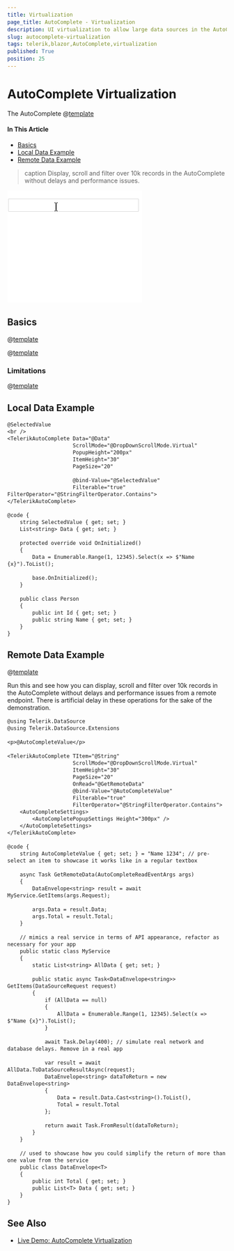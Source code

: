 ```yaml
---
title: Virtualization
page_title: AutoComplete - Virtualization
description: UI virtualization to allow large data sources in the AutoComplete for Blazor.
slug: autocomplete-virtualization
tags: telerik,blazor,AutoComplete,virtualization
published: True
position: 25
---
```


# AutoComplete Virtualization

The AutoComplete @[template](/_contentTemplates/common/dropdowns-virtualization.md#value-proposition)

#### In This Article

* [Basics](#basics)
* [Local Data Example](#local-data-example)
* [Remote Data Example](#remote-data-example)


>caption Display, scroll and filter over 10k records in the AutoComplete without delays and performance issues.

![Virtual Scrolling of large local data](images/autocomplete-virtual-scrolling-local.gif)


## Basics

@[template](/_contentTemplates/common/dropdowns-virtualization.md#basics-core)


@[template](/_contentTemplates/common/dropdowns-virtualization.md#remote-data-specifics)

### Limitations

@[template](/_contentTemplates/common/dropdowns-virtualization.md#limitations)


## Local Data Example


````CSHTML
@SelectedValue
<br />
<TelerikAutoComplete Data="@Data"
                     ScrollMode="@DropDownScrollMode.Virtual"
                     PopupHeight="200px"
                     ItemHeight="30"
                     PageSize="20"

                     @bind-Value="@SelectedValue"
                     Filterable="true" FilterOperator="@StringFilterOperator.Contains">
</TelerikAutoComplete>

@code {
    string SelectedValue { get; set; }
    List<string> Data { get; set; }

    protected override void OnInitialized()
    {
        Data = Enumerable.Range(1, 12345).Select(x => $"Name {x}").ToList();

        base.OnInitialized();
    }

    public class Person
    {
        public int Id { get; set; }
        public string Name { get; set; }
    }
}
````

## Remote Data Example

@[template](/_contentTemplates/common/dropdowns-virtualization.md#remote-data-sample-intro)

Run this and see how you can display, scroll and filter over 10k records in the AutoComplete without delays and performance issues from a remote endpoint. There is artificial delay in these operations for the sake of the demonstration.

````CSHTML
@using Telerik.DataSource
@using Telerik.DataSource.Extensions

<p>@AutoCompleteValue</p>

<TelerikAutoComplete TItem="@String"
                     ScrollMode="@DropDownScrollMode.Virtual"
                     ItemHeight="30"
                     PageSize="20"
                     OnRead="@GetRemoteData"
                     @bind-Value="@AutoCompleteValue"
                     Filterable="true"
                     FilterOperator="@StringFilterOperator.Contains">
    <AutoCompleteSettings>
        <AutoCompletePopupSettings Height="300px" />
    </AutoCompleteSettings>
</TelerikAutoComplete>

@code {
    string AutoCompleteValue { get; set; } = "Name 1234"; // pre-select an item to showcase it works like in a regular textbox

    async Task GetRemoteData(AutoCompleteReadEventArgs args)
    {
        DataEnvelope<string> result = await MyService.GetItems(args.Request);

        args.Data = result.Data;
        args.Total = result.Total;
    }

    // mimics a real service in terms of API appearance, refactor as necessary for your app
    public static class MyService
    {
        static List<string> AllData { get; set; }

        public static async Task<DataEnvelope<string>> GetItems(DataSourceRequest request)
        {
            if (AllData == null)
            {
                AllData = Enumerable.Range(1, 12345).Select(x => $"Name {x}").ToList();
            }

            await Task.Delay(400); // simulate real network and database delays. Remove in a real app

            var result = await AllData.ToDataSourceResultAsync(request);
            DataEnvelope<string> dataToReturn = new DataEnvelope<string>
            {
                Data = result.Data.Cast<string>().ToList(),
                Total = result.Total
            };

            return await Task.FromResult(dataToReturn);
        }
    }

    // used to showcase how you could simplify the return of more than one value from the service
    public class DataEnvelope<T>
    {
        public int Total { get; set; }
        public List<T> Data { get; set; }
    }
}
````


## See Also

* [Live Demo: AutoComplete Virtualization](https://demos.telerik.com/blazor-ui/autocomplete/virtualization)
